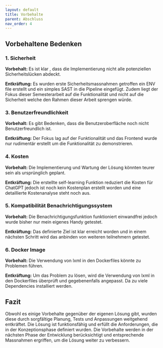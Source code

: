 ```yaml
---
layout: default
title: Vorbehalte
parent: Abschluss
nav_order: 4
---
```


## Vorbehaltene Bedenken

### 1. Sicherheit

**Vorbehalt:**
Es ist klar , dass die Implementierung nicht alle potenziellen Sicherheitslücken abdeckt.

**Entkräftung:**
Es wurden erste Sicherheitsmassnahmen getroffen ein ENV file erstellt und ein simples SAST in die Pipeline eingefügt.
Zudem liegt der Fokus dieser Semesterarbeit auf die Funktionalität und nicht auf die Sicherheit welche den Rahmen dieser Arbeit sprengen würde.

### 3. Benutzerfreundlichkeit

**Vorbehalt:**
Es gibt Bedenken, dass die Benutzeroberfläche noch nicht Benutzerfreundlich ist.

**Entkräftung:**
Der Fokus lag auf der Funktionalität und das Frontend wurde nur rudimentär erstellt um die Funktionalität zu demonstrieren.

### 4. Kosten

**Vorbehalt:**
Die Implementierung und Wartung der Lösung könnten teurer sein als ursprünglich geplant.

**Entkräftung:**
Die erstellte self-learning Funktion reduziert die Kosten für ChatGPT jedoch ist noch kein Kostenplan erstellt worden und eine detaillierte Kostenanalyse steht noch aus.

### 5. Kompatibilität Benachrichtigungssystem

**Vorbehalt:**
Die Benachrichtigungsfunktion funktioniert einwandfrei jedoch wurde bisher nur mein eigenes Handy getestet.

**Entkräftung:**
Das definierte Ziel ist klar erreicht worden und in einem nächsten Schritt wird das anbinden von weiteren teilnehmern getestet.

### 6. Docker Image

**Vorbehalt:**
Die Verwendung von lxml in den Dockerfiles könnte zu Problemen führen.

**Entkräftung:**
Um das Problem zu lösen, wird die Verwendung von lxml in den Dockerfiles überprüft und gegebenenfalls angepasst. Da zu viele Dependencies installiert werden.

## Fazit

Obwohl es einige Vorbehalte gegenüber der eigenen Lösung gibt, wurden diese durch sorgfältige Planung, Tests und Anpassungen weitgehend entkräftet.
Die Lösung ist funktionsfähig und erfüllt die Anforderungen, die in der Konzeptionsphase definiert wurden.
Die Vorbehalte werden in der nächsten Phase der Entwicklung berücksichtigt und entsprechende Massnahmen ergriffen, um die Lösung weiter zu verbessern.

